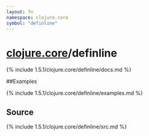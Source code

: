 ```yaml
---
layout: fn
namespace: clojure.core
symbol: "definline"
---
```


# [clojure.core](../)/definline

{% include 1.5.1/clojure.core/definline/docs.md %}

##Examples

{% include 1.5.1/clojure.core/definline/examples.md %}
## Source
{% include 1.5.1/clojure.core/definline/src.md %}

